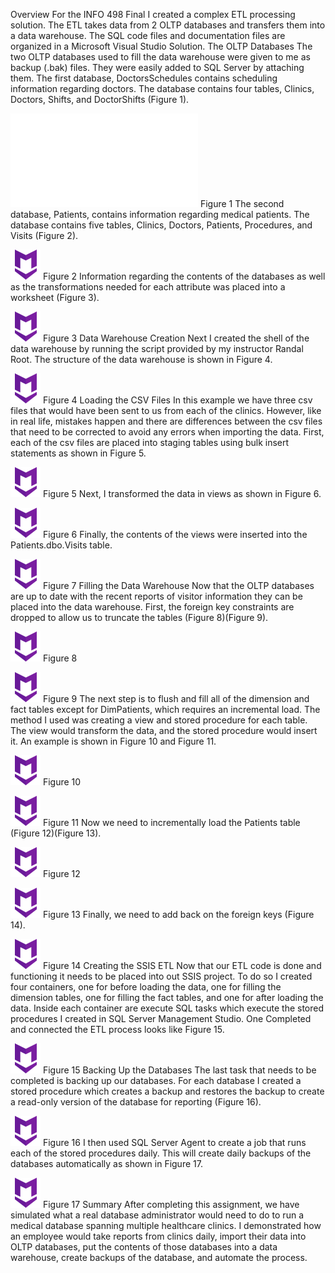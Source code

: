 Overview
	For the INFO 498 Final I created a complex ETL processing solution. The ETL takes data from 2 OLTP databases and transfers them into a data warehouse. The SQL code files and documentation files are organized in a Microsoft Visual Studio Solution. 
The OLTP Databases
	The two OLTP databases used to fill the data warehouse were given to me as backup (.bak) files. They were easily added to SQL Server by attaching them. The first database, DoctorsSchedules contains scheduling information regarding doctors. The database contains four tables, Clinics, Doctors, Shifts, and DoctorShifts (Figure 1). 

![](readme_files/figure1.pdf)
Figure 1
The second database, Patients, contains information regarding medical patients. The database contains five tables, Clinics, Doctors, Patients, Procedures, and Visits (Figure 2). 

![](https://github.com/adam-p/markdown-here/raw/master/src/common/images/icon48.png "Figure 2")
Figure 2
Information regarding the contents of the databases as well as the transformations needed for each attribute was placed into a worksheet (Figure 3).

![](https://github.com/adam-p/markdown-here/raw/master/src/common/images/icon48.png "Figure 3")
Figure 3
Data Warehouse Creation
Next I created the shell of the data warehouse by running the script provided by my instructor Randal Root. The structure of the data warehouse is shown in Figure 4.

![](https://github.com/adam-p/markdown-here/raw/master/src/common/images/icon48.png "Figure 4")
Figure 4
Loading the CSV Files
	In this example we have three csv files that would have been sent to us from each of the clinics. However, like in real life, mistakes happen and there are differences between the csv files that need to be corrected to avoid any errors when importing the data. First, each of the csv files are placed into staging tables using bulk insert statements as shown in Figure 5. 

![](https://github.com/adam-p/markdown-here/raw/master/src/common/images/icon48.png "Figure 5")
Figure 5
	Next, I transformed the data in views as shown in Figure 6.

![](https://github.com/adam-p/markdown-here/raw/master/src/common/images/icon48.png "Figure 6")
Figure 6
Finally, the contents of the views were inserted into the Patients.dbo.Visits table.

![](https://github.com/adam-p/markdown-here/raw/master/src/common/images/icon48.png "Figure 7")
Figure 7
Filling the Data Warehouse
	Now that the OLTP databases are up to date with the recent reports of visitor information they can be placed into the data warehouse. First, the foreign key constraints are dropped to allow us to truncate the tables (Figure 8)(Figure 9).

![](https://github.com/adam-p/markdown-here/raw/master/src/common/images/icon48.png "Figure 8")
Figure 8

![](https://github.com/adam-p/markdown-here/raw/master/src/common/images/icon48.png "Figure 9")
Figure 9
The next step is to flush and fill all of the dimension and fact tables except for DimPatients, which requires an incremental load. The method I used was creating a view and stored procedure for each table. The view would transform the data, and the stored procedure would insert it. An example is shown in Figure 10 and Figure 11.

![](https://github.com/adam-p/markdown-here/raw/master/src/common/images/icon48.png "Figure 10")
Figure 10

![](https://github.com/adam-p/markdown-here/raw/master/src/common/images/icon48.png "Figure 11")
Figure 11
	Now we need to incrementally load the Patients table (Figure 12)(Figure 13).

![](https://github.com/adam-p/markdown-here/raw/master/src/common/images/icon48.png "Figure 12")
Figure 12

![](https://github.com/adam-p/markdown-here/raw/master/src/common/images/icon48.png "Figure 13")
Figure 13
 Finally, we need to add back on the foreign keys (Figure 14).

![](https://github.com/adam-p/markdown-here/raw/master/src/common/images/icon48.png "Figure 14")
Figure 14
Creating the SSIS ETL
	Now that our ETL code is done and functioning it needs to be placed into out SSIS project. To do so I created four containers, one for before loading the data, one for filling the dimension tables, one for filling the fact tables, and one for after loading the data. Inside each container are execute SQL tasks which execute the stored procedures I created in SQL Server Management Studio. One Completed and connected the ETL process looks like Figure 15.


![](https://github.com/adam-p/markdown-here/raw/master/src/common/images/icon48.png "Figure 15")
Figure 15
Backing Up the Databases
	The last task that needs to be completed is backing up our databases. For each database I created a stored procedure which creates a backup and restores the backup to create a read-only version of the database for reporting (Figure 16).

![](https://github.com/adam-p/markdown-here/raw/master/src/common/images/icon48.png "Figure 16")
Figure 16
	I then used SQL Server Agent to create a job that runs each of the stored procedures daily. This will create daily backups of the databases automatically as shown in Figure 17.

![](https://github.com/adam-p/markdown-here/raw/master/src/common/images/icon48.png "Figure 17")
Figure 17
Summary
	After completing this assignment, we have simulated what a real database administrator would need to do to run a medical database spanning multiple healthcare clinics. I demonstrated how an employee would take reports from clinics daily, import their data into OLTP databases, put the contents of those databases into a data warehouse, create backups of the database, and automate the process.
